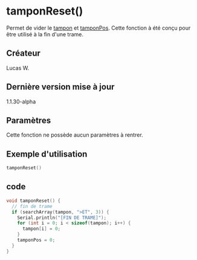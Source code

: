 # tamponReset() <Badge type="tip" text="^1.1.30-alpha" />
Permet de vider le [tampon](/docs/variable#tampon) et [tamponPos](/docs/variable#tamponpos). Cette fonction à été conçu pour être utilisé à la fin d'une trame.

## Créateur
Lucas W.
## Dernière version mise à jour
1.1.30-alpha
## Paramètres
Cette fonction ne possède aucun paramètres à rentrer.
##  Exemple d'utilisation
```c++
tamponReset() 
```
## code
```c++
void tamponReset() {
  // fin de trame
  if (searchArray(tampon, ">ET", 3)) {
    Serial.println("[FIN DE TRAME]");
    for (int i = 0; i < sizeof(tampon); i++) {
      tampon[i] = 0;
    }
    tamponPos = 0;
  }
}
```